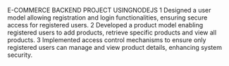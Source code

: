  E-COMMERCE BACKEND PROJECT USINGNODEJS 
1 Designed a user model allowing registration and login functionalities, ensuring secure access for registered users. 
2 Developed a product model enabling registered users to add products, retrieve specific products and view all products. 
3 Implemented access control mechanisms to ensure only registered users can manage and view product details, enhancing system 
security. 
